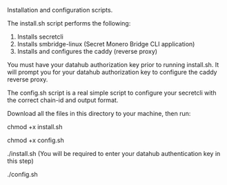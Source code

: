 Installation and configuration scripts.

The install.sh script performs the following:

1. Installs secretcli
2. Installs smbridge-linux (Secret Monero Bridge CLI application)
3. Installs and configures the caddy (reverse proxy)

You must have your datahub authorization key prior to running install.sh. It will prompt you for your datahub authorization key
to configure the caddy reverse proxy. 

The config.sh script is a real simple script to configure your secretcli with the correct chain-id and output format.

Download all the files in this directory to your machine, then run:

chmod +x install.sh

chmod +x config.sh

./install.sh (You will be required to enter your datahub authentication key in this step)

./config.sh

